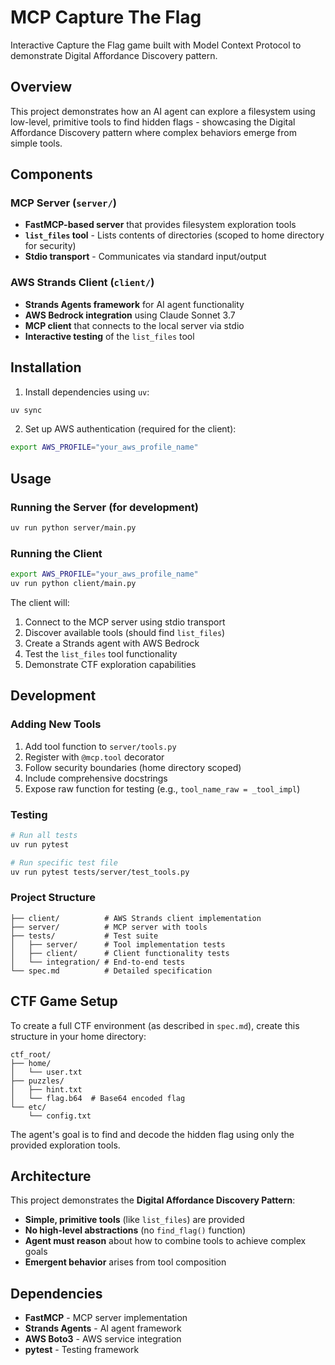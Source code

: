 # MCP Capture The Flag

Interactive Capture the Flag game built with Model Context Protocol to demonstrate Digital Affordance Discovery pattern.

## Overview

This project demonstrates how an AI agent can explore a filesystem using low-level, primitive tools to find hidden flags - showcasing the Digital Affordance Discovery pattern where complex behaviors emerge from simple tools.

## Components

### MCP Server (`server/`)
- **FastMCP-based server** that provides filesystem exploration tools
- **`list_files` tool** - Lists contents of directories (scoped to home directory for security)
- **Stdio transport** - Communicates via standard input/output

### AWS Strands Client (`client/`)
- **Strands Agents framework** for AI agent functionality  
- **AWS Bedrock integration** using Claude Sonnet 3.7
- **MCP client** that connects to the local server via stdio
- **Interactive testing** of the `list_files` tool

## Installation

1. Install dependencies using `uv`:
```bash
uv sync
```

2. Set up AWS authentication (required for the client):
```bash
export AWS_PROFILE="your_aws_profile_name"
```

## Usage

### Running the Server (for development)
```bash
uv run python server/main.py
```

### Running the Client
```bash
export AWS_PROFILE="your_aws_profile_name"
uv run python client/main.py
```

The client will:
1. Connect to the MCP server using stdio transport
2. Discover available tools (should find `list_files`)
3. Create a Strands agent with AWS Bedrock
4. Test the `list_files` tool functionality
5. Demonstrate CTF exploration capabilities

## Development

### Adding New Tools
1. Add tool function to `server/tools.py`
2. Register with `@mcp.tool` decorator
3. Follow security boundaries (home directory scoped)
4. Include comprehensive docstrings
5. Expose raw function for testing (e.g., `tool_name_raw = _tool_impl`)

### Testing
```bash
# Run all tests
uv run pytest

# Run specific test file
uv run pytest tests/server/test_tools.py
```

### Project Structure
```
├── client/          # AWS Strands client implementation
├── server/          # MCP server with tools
├── tests/           # Test suite
│   ├── server/      # Tool implementation tests
│   ├── client/      # Client functionality tests
│   └── integration/ # End-to-end tests
└── spec.md          # Detailed specification
```

## CTF Game Setup

To create a full CTF environment (as described in `spec.md`), create this structure in your home directory:

```
ctf_root/
├── home/
│   └── user.txt
├── puzzles/
│   ├── hint.txt
│   └── flag.b64  # Base64 encoded flag
└── etc/
    └── config.txt
```

The agent's goal is to find and decode the hidden flag using only the provided exploration tools.

## Architecture

This project demonstrates the **Digital Affordance Discovery Pattern**:
- **Simple, primitive tools** (like `list_files`) are provided
- **No high-level abstractions** (no `find_flag()` function)
- **Agent must reason** about how to combine tools to achieve complex goals
- **Emergent behavior** arises from tool composition

## Dependencies

- **FastMCP** - MCP server implementation
- **Strands Agents** - AI agent framework
- **AWS Boto3** - AWS service integration
- **pytest** - Testing framework